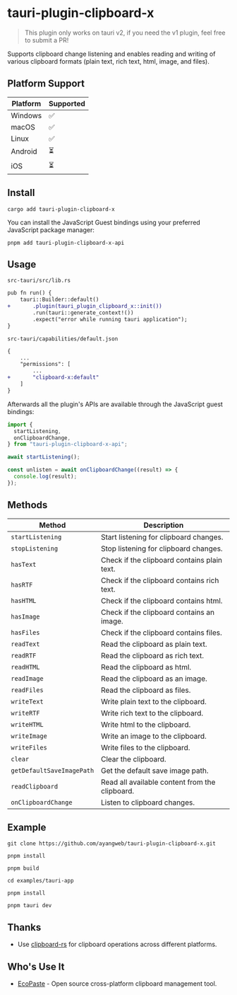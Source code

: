 # tauri-plugin-clipboard-x

> This plugin only works on tauri v2, if you need the v1 plugin, feel free to submit a PR!

Supports clipboard change listening and enables reading and writing of various clipboard formats (plain text, rich text, html, image, and files).

## Platform Support

| Platform | Supported |
| -------- | --------- |
| Windows  | ✅        |
| macOS    | ✅        |
| Linux    | ✅        |
| Android  | ⏳        |
| iOS      | ⏳        |

## Install

```shell
cargo add tauri-plugin-clipboard-x
```

You can install the JavaScript Guest bindings using your preferred JavaScript package manager:

```shell
pnpm add tauri-plugin-clipboard-x-api
```

## Usage

`src-tauri/src/lib.rs`

```diff
pub fn run() {
    tauri::Builder::default()
+       .plugin(tauri_plugin_clipboard_x::init())
        .run(tauri::generate_context!())
        .expect("error while running tauri application");
}
```

`src-tauri/capabilities/default.json`

```diff
{
    ...
    "permissions": [
        ...
+       "clipboard-x:default"
    ]
}
```

Afterwards all the plugin's APIs are available through the JavaScript guest bindings:

```ts
import {
  startListening,
  onClipboardChange,
} from "tauri-plugin-clipboard-x-api";

await startListening();

const unlisten = await onClipboardChange((result) => {
  console.log(result);
});
```

## Methods

| Method                    | Description                                    |
| ------------------------- | ---------------------------------------------- |
| `startListening`          | Start listening for clipboard changes.         |
| `stopListening`           | Stop listening for clipboard changes.          |
| `hasText`                 | Check if the clipboard contains plain text.    |
| `hasRTF`                  | Check if the clipboard contains rich text.     |
| `hasHTML`                 | Check if the clipboard contains html.          |
| `hasImage`                | Check if the clipboard contains an image.      |
| `hasFiles`                | Check if the clipboard contains files.         |
| `readText`                | Read the clipboard as plain text.              |
| `readRTF`                 | Read the clipboard as rich text.               |
| `readHTML`                | Read the clipboard as html.                    |
| `readImage`               | Read the clipboard as an image.                |
| `readFiles`               | Read the clipboard as files.                   |
| `writeText`               | Write plain text to the clipboard.             |
| `writeRTF`                | Write rich text to the clipboard.              |
| `writeHTML`               | Write html to the clipboard.                   |
| `writeImage`              | Write an image to the clipboard.               |
| `writeFiles`              | Write files to the clipboard.                  |
| `clear`                   | Clear the clipboard.                           |
| `getDefaultSaveImagePath` | Get the default save image path.               |
| `readClipboard`           | Read all available content from the clipboard. |
| `onClipboardChange`       | Listen to clipboard changes.                   |

## Example

```shell
git clone https://github.com/ayangweb/tauri-plugin-clipboard-x.git
```

```shell
pnpm install

pnpm build

cd examples/tauri-app

pnpm install

pnpm tauri dev
```

## Thanks

- Use [clipboard-rs](https://github.com/ChurchTao/clipboard-rs) for clipboard operations across different platforms.

## Who's Use It

- [EcoPaste](https://github.com/EcoPasteHub/EcoPaste) - Open source cross-platform clipboard management tool.
